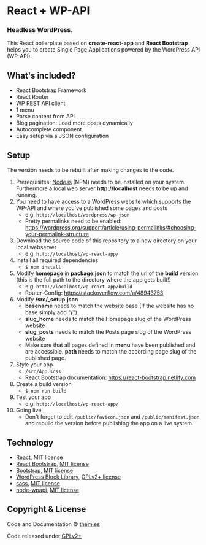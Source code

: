 # React + WP-API
### Headless WordPress.

This React boilerplate based on **create-react-app** and **React Bootstrap** helps you to create Single Page Applications powered by the WordPress API (WP-API).


## What's included?

* React Bootstrap Framework
* React Router
* WP REST API client
* 1 menu
* Parse content from API
* Blog pagination: Load more posts dynamically
* Autocomplete component
* Easy setup via a JSON configuration


## Setup

The version needs to be rebuilt after making changes to the code.

1. Prerequisites: [Node.js](https://nodejs.org) (NPM) needs to be installed on your system. Furthermore a local web server **http://localhost** needs to be up and running.
2. You need to have access to a WordPress website which supports the WP-API and where you've published some pages and posts
    * e.g. `http://localhost/wordpress/wp-json`
    * Pretty permalinks need to be enabled: https://wordpress.org/support/article/using-permalinks/#choosing-your-permalink-structure
3. Download the source code of this repository to a new directory on your local webserver
    * e.g. `http://localhost/wp-react-app/`
4. Install all required dependencies
    * `$ npm install`
5. Modify **homepage** in **package.json** to match the url of the **build** version (this is the full path to the directory where the app gets built!)
    * e.g. `http://localhost/wp-react-app/build`
    * Router-Config: https://stackoverflow.com/a/48943753
6. Modify **/src/_setup.json**
    * **basename** needs to match the website base (If the website has no base simply add "**/**")
    * **slug_home** needs to match the Homepage slug of the WordPress website
    * **slug_posts** needs to match the Posts page slug of the WordPress website
    * Make sure that all pages defined in **menu** have been published and are accessible. **path** needs to match the according page slug of the published page.
7. Style your app
    * `/src/App.scss`
    * React Bootstrap documentation: https://react-bootstrap.netlify.com
8. Create a build version
    * `$ npm run build`
9. Test your app
    * e.g. `http://localhost/wp-react-app/`
10. Going live
    * Don't forget to edit `/public/favicon.json` and `/public/manifest.json` and rebuild the version before publishing the app on a live system.


## Technology

* [React](https://github.com/facebook/react), [MIT license](https://github.com/facebook/react/blob/master/LICENSE)
* [React Bootstrap](https://github.com/react-bootstrap/react-bootstrap), [MIT license](https://github.com/react-bootstrap/react-bootstrap/blob/master/LICENSE)
* [Bootstrap](https://github.com/twbs/bootstrap), [MIT license](https://github.com/twbs/bootstrap/blob/main/LICENSE)
* [WordPress Block Library](https://github.com/WordPress/gutenberg/tree/master/packages/block-library), [GPLv2+ license](https://github.com/WordPress/gutenberg/blob/master/LICENSE.md)
* [sass](https://github.com/sass/node-sass), [MIT license](https://github.com/sass/node-sass/blob/master/LICENSE)
* [node-wpapi](https://github.com/wp-api/node-wpapi), [MIT license](https://github.com/WP-API/node-wpapi/blob/master/LICENSE)


## Copyright & License

Code and Documentation &copy; [them.es](http://them.es)

Code released under [GPLv2+](http://www.gnu.org/licenses/gpl-2.0.html)
